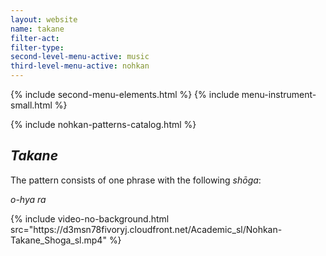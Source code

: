 ```yaml
---
layout: website
name: takane
filter-act:
filter-type:
second-level-menu-active: music
third-level-menu-active: nohkan
---
```


{% include second-menu-elements.html %}
{% include menu-instrument-small.html %}

<main class="page-content">
<div class="wrapper sidebar-contents">
  <aside class="sidebar-contents__table">
    {% include nohkan-patterns-catalog.html %}
  </aside>
  <section class="sidebar-contents__section">
  <div class="text-container">
    <h2><em>Takane</em></h2>
    <p>The pattern consists of one phrase with the following <em>shōga</em>:</p><p>
<em>o-hya ra</em>
</p>
{% include video-no-background.html
  src="https://d3msn78fivoryj.cloudfront.net/Academic_sl/Nohkan-Takane_Shoga_sl.mp4"
%}
  </div>
  </section>
  </div>
</main>
